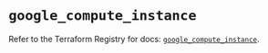 # `google_compute_instance`

Refer to the Terraform Registry for docs: [`google_compute_instance`](https://registry.terraform.io/providers/hashicorp/google/6.5.0/docs/resources/compute_instance).
